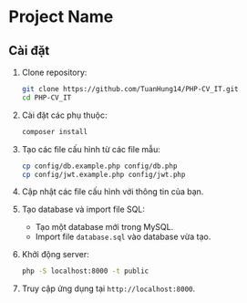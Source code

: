# Project Name

## Cài đặt

1. Clone repository:
    ```sh
    git clone https://github.com/TuanHung14/PHP-CV_IT.git
    cd PHP-CV_IT
    ```

2. Cài đặt các phụ thuộc:
    ```sh
    composer install
    ```

3. Tạo các file cấu hình từ các file mẫu:
    ```sh
    cp config/db.example.php config/db.php
    cp config/jwt.example.php config/jwt.php
    ```

4. Cập nhật các file cấu hình với thông tin của bạn.

5. Tạo database và import file SQL:
    - Tạo một database mới trong MySQL.
    - Import file `database.sql` vào database vừa tạo.

6. Khởi động server:
    ```sh
    php -S localhost:8000 -t public
    ```

7. Truy cập ứng dụng tại `http://localhost:8000`.